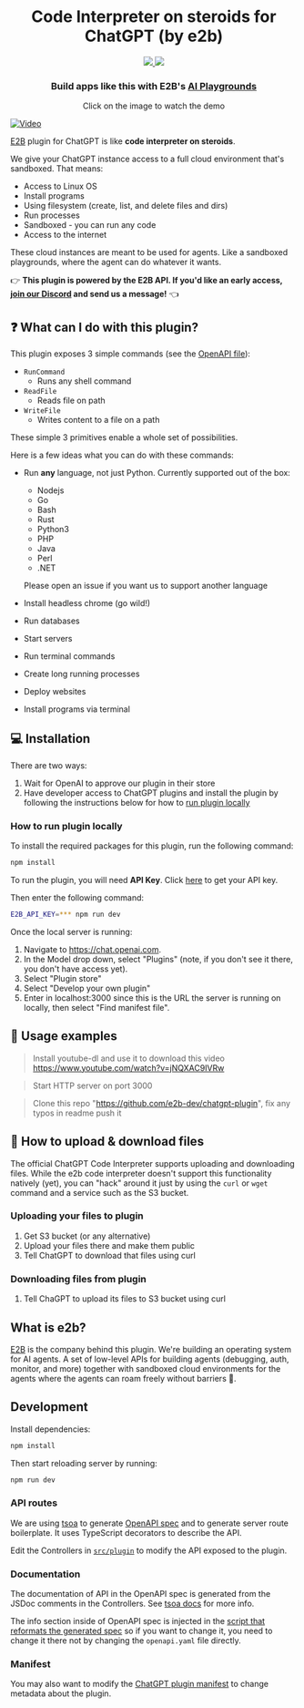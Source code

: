 
  <h1 align="center">Code Interpreter on steroids for ChatGPT (by e2b)</h1>
	<p align="center">
		<a href="https://discord.gg/U7KEcGErtQ" target="_blank">
			<img src="https://img.shields.io/static/v1?label=Join&message=%20discord!&color=mediumslateblue">
		</a>
		<a href="https://twitter.com/e2b_dev" target="_blank">
			<img src="https://img.shields.io/twitter/follow/e2b.svg?logo=twitter">
		</a>
	</p>


<h3 align="center">Build apps like this with E2B's <a href="https://e2b.dev/docs?ref=chatgpt-plugin" target="_blank">AI Playgrounds</a></h3>

<p align="center">
Click on the image to watch the demo
</p>

[![Video](./assets/thumbnail.png)](https://www.youtube.com/watch?v=kJuJnsatU2s?utm_source=github)

[E2B](https://e2b.dev/) plugin for ChatGPT is like **code interpreter on steroids**.

We give your ChatGPT instance access to a full cloud environment that's sandboxed. That means:
- Access to Linux OS
- Install programs
- Using filesystem (create, list, and delete files and dirs)
- Run processes
- Sandboxed - you can run any code
- Access to the internet

These cloud instances are meant to be used for agents. Like a sandboxed playgrounds, where the agent can do whatever it wants.

👉 **This plugin is powered by the E2B API. If you'd like an early access, [join our Discord](https://discord.gg/U7KEcGErtQ) and send us a message!** 👈

## ❓ What can I do with this plugin?
This plugin exposes 3 simple commands (see the [OpenAPI file](https://github.com/e2b-dev/chatgpt-plugin/blob/main/openapi.yaml)):
- `RunCommand`
  - Runs any shell command
- `ReadFile`
  - Reads file on path
- `WriteFile`
  - Writes content to a file on a path

These simple 3 primitives enable a whole set of possibilities. 

Here is a few ideas what you can do with these commands:
- Run **any** language, not just Python. Currently supported out of the box:
  - Nodejs
  - Go
  - Bash
  - Rust
  - Python3
  - PHP
  - Java
  - Perl
  - .NET

  Please open an issue if you want us to support another language

- Install headless chrome (go wild!)
- Run databases
- Start servers
- Run terminal commands
- Create long running processes
- Deploy websites
- Install programs via terminal

## 💻 Installation
There are two ways:
1. Wait for OpenAI to approve our plugin in their store
2. Have developer access to ChatGPT plugins and install the plugin by following the instructions below for how to [run plugin locally](#how-to-run-plugin-locally)

### How to run plugin locally
To install the required packages for this plugin, run the following command:

```bash
npm install
```

To run the plugin, you will need **API Key**. Click [here](https://e2b.dev/docs?reason=sdk-missing-api-key) to get your API key.

Then enter the following command:

```bash
E2B_API_KEY=*** npm run dev
```

Once the local server is running:

1. Navigate to https://chat.openai.com.
2. In the Model drop down, select "Plugins" (note, if you don't see it there, you don't have access yet).
3. Select "Plugin store"
4. Select "Develop your own plugin"
5. Enter in localhost:3000 since this is the URL the server is running on locally, then select "Find manifest file".

## 🤖 Usage examples
> Install youtube-dl and use it to download this video https://www.youtube.com/watch?v=jNQXAC9IVRw

> Start HTTP server on port 3000

> Clone this repo "https://github.com/e2b-dev/chatgpt-plugin", fix any typos in readme push it

## 📂 How to upload & download files
The official ChatGPT Code Interpreter supports uploading and downloading files. While the e2b code interpreter doesn't support this functionality natively (yet), you can "hack" around it just by using the `curl` or `wget` command and a service such as the S3 bucket.

### Uploading your files to plugin
1. Get S3 bucket (or any alternative)
2. Upload your files there and make them public
3. Tell ChatGPT to download that files using curl

### Downloading files from plugin
1. Tell ChaGPT to upload its files to S3 bucket using curl

## What is e2b?
[E2B](https://www.e2b.dev/) is the company behind this plugin. We're building an operating system for AI agents. A set of low-level APIs for building agents (debugging, auth, monitor, and more) together with sandboxed cloud environments for the agents where the agents can roam freely without barriers 🐎.


## Development
Install dependencies:
```bash
npm install
```

Then start reloading server by running:
```bash
npm run dev
```

### API routes
We are using [tsoa](https://github.com/lukeautry/tsoa) to generate [OpenAPI spec](./openapi.yaml) and to generate server route boilerplate. It uses TypeScript decorators to describe the API.

Edit the Controllers in [`src/plugin`](./src/plugin/) to modify the API exposed to the plugin.

### Documentation
The documentation of API in the OpenAPI spec is generated from the JSDoc comments in the Controllers. See [tsoa docs](https://tsoa-community.github.io/docs/descriptions.html) for more info.

The info section inside of OpenAPI spec is injected in the [script that reformats the generated spec](./scripts/formatSpec.js) so if you want to change it, you need to change it there not by changing the `openapi.yaml` file directly.

### Manifest
You may also want to modify the [ChatGPT plugin manifest](./.well-known/ai-plugin.json) to change metadata about the plugin.
